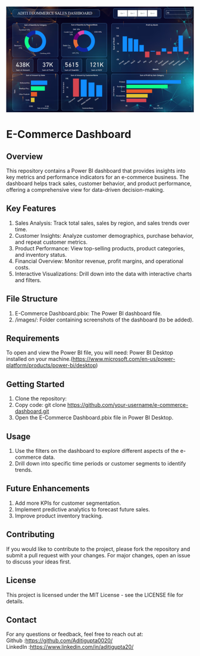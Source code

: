 ![E-Commerce Power BI Dashboard](https://github.com/Aditigupta0020/E-Commerce-Power-BI-Dashboard/blob/main/Dashboard.png)


# E-Commerce Dashboard

## Overview
This repository contains a Power BI dashboard that provides insights into key metrics and performance indicators for an e-commerce business. The dashboard helps track sales, customer behavior, and product performance, offering a comprehensive view for data-driven decision-making.

## Key Features
1. Sales Analysis: Track total sales, sales by region, and sales trends over time.
2. Customer Insights: Analyze customer demographics, purchase behavior, and repeat customer metrics.
3. Product Performance: View top-selling products, product categories, and inventory status.
4. Financial Overview: Monitor revenue, profit margins, and operational costs.
5. Interactive Visualizations: Drill down into the data with interactive charts and filters.

## File Structure
1. E-Commerce Dashboard.pbix: The Power BI dashboard file.
2. /images/: Folder containing screenshots of the dashboard (to be added).

## Requirements
To open and view the Power BI file, you will need:
     Power BI Desktop installed on your machine.(https://www.microsoft.com/en-us/power-platform/products/power-bi/desktop)

## Getting Started
1. Clone the repository:
2. Copy code:
    git clone https://github.com/your-username/e-commerce-dashboard.git
3. Open the E-Commerce Dashboard.pbix file in Power BI Desktop.

## Usage
1. Use the filters on the dashboard to explore different aspects of the e-commerce data.
2. Drill down into specific time periods or customer segments to identify trends.

## Future Enhancements
1. Add more KPIs for customer segmentation.
2. Implement predictive analytics to forecast future sales.
3. Improve product inventory tracking.

## Contributing
If you would like to contribute to the project, please fork the repository and submit a pull request with your changes. For major changes, open an issue to discuss your ideas first.

## License
This project is licensed under the MIT License - see the LICENSE file for details.

## Contact
For any questions or feedback, feel free to reach out at:<br>
Github :https://github.com/Aditigupta0020/   <br>
LinkedIn :https://www.linkedin.com/in/aditigupta20/
